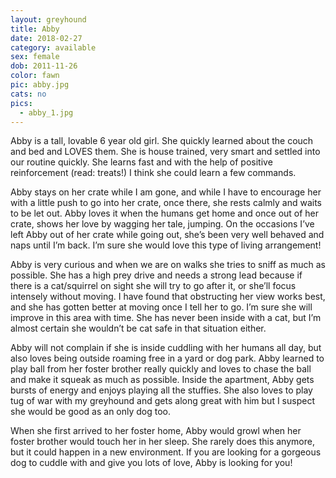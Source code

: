 ```yaml
---
layout: greyhound
title: Abby
date: 2018-02-27
category: available
sex: female
dob: 2011-11-26
color: fawn
pic: abby.jpg
cats: no
pics:
  - abby_1.jpg
---
```


Abby is a tall, lovable 6 year old girl. She quickly learned about the couch and bed and LOVES them. She is house trained, very smart and settled into our routine quickly. She learns fast and with the help of positive reinforcement (read: treats!) I think she could learn a few commands.

Abby stays on her crate while I am gone, and while I have to encourage her with a little push to go into her crate, once there, she rests calmly and waits to be let out. Abby loves it when the humans get home and once out of her crate, shows her love by wagging her tale, jumping. On the occasions I’ve left Abby out of her crate while going out, she’s been very well behaved and naps until I’m back. I’m sure she would love this type of living arrangement!

Abby is very curious and when we are on walks she tries to sniff as much as possible. She has a high prey drive and needs a strong lead because if there is a cat/squirrel on sight she will try to go after it, or she’ll focus intensely without moving. I have found that obstructing her view works best, and she has gotten better at moving once I tell her to go. I’m sure she will improve in this area with time. She has never been inside with a cat, but I’m almost certain she wouldn’t be cat safe in that situation either.

Abby will not complain if she is inside cuddling with her humans all day, but also loves being outside roaming free in a yard or dog park. Abby learned to play ball from her foster brother really quickly and loves to chase the ball and make it squeak as much as possible. Inside the apartment, Abby gets bursts of energy and enjoys playing all the stuffies. She also loves to play tug of war with my greyhound and gets along great with him but I suspect she would be good as an only dog too.

When she first arrived to her foster home, Abby would growl when her foster brother would touch her in her sleep. She rarely does this anymore, but it could happen in a new environment. 
If you are looking for a gorgeous dog to cuddle with and give you lots of love, Abby is looking for you!
